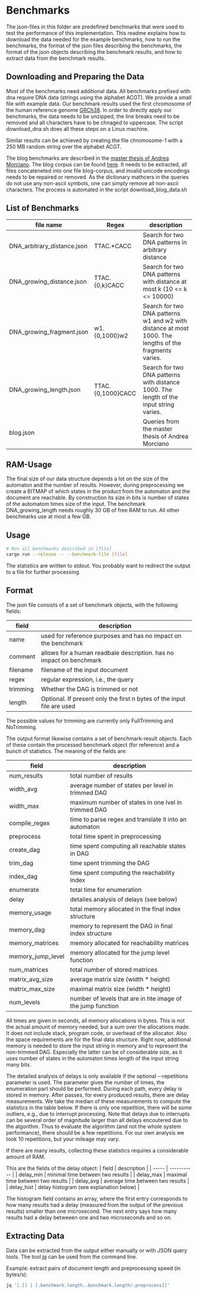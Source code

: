 Benchmarks
==========

The json-files in this folder are predefined benchmarks that were used to test
the performance of this implementation. This readme explains how to download the
data needed for the example benchmarks, how to run the benchmarks, the format of the
json files describing the benchmarks, the format of the json objects describing the benchmark results, and how to extract data from the benchmark results.


Downloading and Preparing the Data
----------------------------------
Most of the benchmarks need additional data. All benchmarks prefixed with dna require
DNA data (strings using the alphabet ACGT). We provide a small file with example data.
Our benchmark results used the first chromosome of the human reference genome [GRCh38](https://www.ncbi.nlm.nih.gov/genome/guide/human/). In order to directly apply our benchmarks, the data needs to be unzipped, the line breaks need to be removed and all characters have to be chnaged to uppercase. The script download\_dna.sh does all these steps on a Linux machine. 

Similar results can be achieved by creating the file chromosome-1 with a 250 MB random string over the alphabet ACGT. 

The blog benchmarks are described in the [master thesis of Andrea Morciano](https://www.politesi.polimi.it/bitstream/10589/135034/1/2017_07_Morciano.pdf). The blog corpus can be found [here](http://u.cs.biu.ac.il/~koppel/BlogCorpus.htm). It needs to be extracted, all files concateneted into one file blog-corpus, and invalid unicode encodings needs to be repaired or removed. As the dictionary mathcers in the queries do not use any non-ascii symbols, one can simply remove all non-ascii characters. The process is automated in the script download\_blog\_data.sh

List of Benchmarks
------------------
| file name | Regex | description |
| --------- | ----- | ----------- |
| DNA\_arbitrary\_distance.json | TTAC.\*CACC       | Search for two DNA patterns in arbitrary distance |
| DNA\_growing\_distance.json   | TTAC.{0,k}CACC    | Search for two DNA patterns with distance at most k (10 <= k <= 10000) |
| DNA\_growing\_fragment.json   | w1.{0,1000}w2     | Search for two DNA patterns w1 and w2 with distance at most 1000. The lengths of the fragments varies.|
| DNA\_growing\_length.json     | TTAC.{0,1000}CACC | Search for two DNA patterns with distance 1000. The length of the input string varies. |
| blog.json | | Queries from the master thesis of Andrea Morciano |


RAM-Usage
---------
The final size of our data structure depends a lot on the size of the automaton and the number of results. However, during preprocessing we create a BITMAP of which states in the product from the automaton and the document are reachable. By construction its size in bits is number of states of the automatom times size of the input. The benchmark DNA\_growing\_length needs roughly 30 GB of free RAM to run. All other benchmarks use at most a few GB.

Usage
-----
```bash
# Run all benchmarks described in [file]
cargo run --release -- --benchmark-file [file] 
```

The statistics are written to stdout. You probably want to redirect the output to a file for further processing.


Format
------
The json file consists of a set of benchmark objects, with the following fields:

| field | description |
| ----- | ----------- |
| name | used for reference purposes and has no impact on the benchmark |
| comment | allows for a human readbale description. has no impact on benchmark |
| filename | filename of the input document |
| regex | regular expression, i.e., the query |
| trimming | Whether the DAG is trimmed or not |
| length | Optional. If present only the first n bytes of the input file are used |
  
The possible values for trimming are currently only FullTrimming and NoTrimming.

The output format likewise contains a set of benchmark-result objects. Each of these contain the processed benchmark object (for reference) and a bunch of statistics.
The meaning of the fields are:

| field | description |
| ----- | ----------- |
| num\_results | total number of results |
| width\_avg | average number of states per level in trimmed DAG |
| width\_max | maximum number of states in one lvel in trimmed DAG |
| compile\_regex | time to parse regex and translate it into an automaton |
| preprocess | total time spent in preprocessing |
| create\_dag | time spent computing all reachable states in DAG |
| trim\_dag | time spent trimming the DAG |
| index\_dag| time spent computing the reachability index |
| enumerate | total time for enumeration |
| delay | detailes analysis of delays (see below) |
| memory\_usage | total memory allocated in the final index structure |
| memory\_dag | memory to represent the DAG in final index structure |
| memory\_matrices | memory allocated for reachability matrices |
| memory\_jump\_level | memory allocated for the jump level function |
| num\_matrices | total number of stored matrices |
| matrix\_avg\_size | average matrix size (width \* height) |
| matrix\_max\_size | maximal matrix size (width \* height) |
| num\_levels | number of levels that are in hte image of the jump function |

All times are given in seconds, all memory allocations in bytes. This is not the actual amount of memory needed, but a sum over the allocations made. It does not include stack, program code, or overhead of the allocator. Also the space requirements are for the final data structure. Right now, additional memory is needed to store the input string in memory and to represent the non-trimmed DAG. Especially the latter can be of considerable size, as it uses number of states in the automaton times length of the input string many bits.

The detailed analysis of delays is only available if the optional --repetitions <num> parameter is used. The parameter gives the number of times, the enumeration part should be performed. During each path, every delay is stored in memory. After <num> passes, for every produced results, there are <num> delay measurements. We take the median of these <num> measurements to compute the statistics in the table below. If there is only one repetition, there will be some outliers, e.g., due to interrupt processing. Note that delays due to interrupts can be several order of magnitude larger than all delays encoutered due to the algorithm. Thus to evaluate the algorithm (and not the whole system performance), there should be a few repetitions. For our own analysis we took 10 repetitions, but your mileage may vary.

If there are many results, collecting these statistics requires a considerable amount of RAM.

This are the fields of the delay object:
| field | description |
| ----- | ----------- |
| delay\_min | minimal time between two results |
| delay\_max | maximal time between two results |
| delay\_avg | average time between two results |
| delay\_hist | delay histogram (see explanation below) |

The histogram field contains an array, where the first entry corresponds to how many results had a delay (measured from the output of the previous results) smaller than one microsecond. The next entry says how many results had a delay betweeen one and two microseconds and so on.

Extracting Data
---------------
Data can be extracted from the output either manually or with JSON query tools. 
The tool [jq](https://stedolan.github.io/jq/) can be used from the command line.

Example: extract pairs of document length and preprocessing speed (in bytes/s):
```bash
jq '[.[] | [.benchmark.length,.benchmark.length/.preprocess]]'
```

